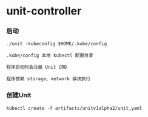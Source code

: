 # unit-controller

### 启动

	./unit -kubeconfig $HOME/.kube/config  
	
	.kube/config 本地 kubectl 配置目录
	
	程序启动时会注册 Unit CRD
	
    程序依赖 storage、network 模块执行

### 创建Unit

	kubectl create -f artifacts/unitv1alpha2/unit.yaml
	
